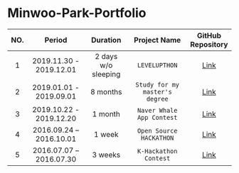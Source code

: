 # Minwoo-Park-Portfolio



|NO.|Period|Duration|Project Name|GitHub <br> Repository|
|:--:|:-:|:-:|:-:|:-:|
|1| 2019.11.30 - 2019.12.01 | 2 days w/o sleeping | `LEVELUPTHON` | [Link][2] |
|2| 2019.01.01 - 2019.09.01 | 8 months | `Study for my master's degree` | [Link][1] |
|3| 2019.10.22 - 2019.12.20 | 1 month | `Naver Whale App Contest` | [Link][3] |
|4| 2016.09.24 – 2016.10.01 | 1 week | `Open Source HACKATHON` | [Link][4] |
|5| 2016.07.07 – 2016.07.30 | 3 weeks | `K-Hackathon Contest` | [Link][5] |

[1]: https://github.com/pmw9027/A-Framework-For-Evaluating-Performance-of-Algorithms-Extracting-the-Main-Content-from-a-Web-Page
[2]: https://github.com/pmw9027/LEVUPTHON_Team18.git
[3]: https://github.com/pmw9027/StepTracer
[4]: https://github.com/pmw9027/Say
[5]: https://github.com/pmw9027/HACKERTON4
